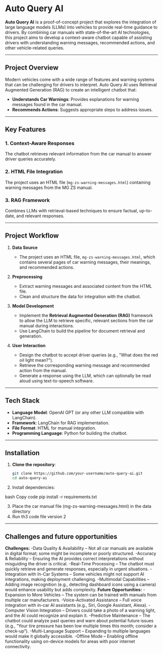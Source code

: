 # **Auto Query AI**

**Auto Query AI** is a proof-of-concept project that explores the integration of large language models (LLMs) into vehicles to provide real-time guidance to drivers. By combining car manuals with state-of-the-art AI technologies, this project aims to develop a context-aware chatbot capable of assisting drivers with understanding warning messages, recommended actions, and other vehicle-related queries.

---

## **Project Overview**

Modern vehicles come with a wide range of features and warning systems that can be challenging for drivers to interpret. Auto Query AI uses Retrieval Augmented Generation (RAG) to create an intelligent chatbot that:

- **Understands Car Warnings**: Provides explanations for warning messages found in the car manual.
- **Recommends Actions**: Suggests appropriate steps to address issues.


---

## **Key Features**

### **1. Context-Aware Responses**
The chatbot retrieves relevant information from the car manual to answer driver queries accurately.

### **2. HTML File Integration**
The project uses an HTML file (`mg-zs-warning-messages.html`) containing warning messages from the MG ZS manual.

### **3. RAG Framework**
Combines LLMs with retrieval-based techniques to ensure factual, up-to-date, and relevant responses.

---

## **Project Workflow**

1. **Data Source**
   - The project uses an HTML file, `mg-zs-warning-messages.html`, which contains several pages of car warning messages, their meanings, and recommended actions.

2. **Preprocessing**
   - Extract warning messages and associated content from the HTML file.
   - Clean and structure the data for integration with the chatbot.

3. **Model Development**
   - Implement the **Retrieval Augmented Generation (RAG)** framework to allow the LLM to retrieve specific, relevant sections from the car manual during interactions.
   - Use LangChain to build the pipeline for document retrieval and generation.

4. **User Interaction**
   - Design the chatbot to accept driver queries (e.g., "What does the red oil light mean?").
   - Retrieve the corresponding warning message and recommended action from the manual.
   - Generate a response using the LLM, which can optionally be read aloud using text-to-speech software.

---

## **Tech Stack**

- **Language Model**: OpenAI GPT (or any other LLM compatible with LangChain).
- **Framework**: LangChain for RAG implementation.
- **File Format**: HTML for manual integration.
- **Programming Language**: Python for building the chatbot.

---

## **Installation**

1. **Clone the repository**:
   ```bash
   git clone https://github.com/your-username/auto-query-ai.git
   cd auto-query-ai
2. Install dependencies:

bash
Copy code
pip install -r requirements.txt

3. Place the car manual file (mg-zs-warning-messages.html) in the data directory
4. Run th3 code file version 2

---

## **Challenges and future opportunities**

**Challenges:**
   -Data Quality & Availability – Not all car manuals are available in digital format; some might be incomplete or poorly structured.
   -Accuracy & Reliability – Ensuring the AI provides correct interpretations without misguiding the driver is critical.
   -Real-Time Processing – The chatbot must quickly retrieve and generate responses, especially in urgent situations.
   -Integration with In-Car Systems – Some vehicles might not support AI integrations, making deployment challenging.
   -Multimodal Capabilities – Adding image recognition (e.g., detecting dashboard icons using a camera) would enhance usability but adds complexity.
**Future Opportunities:**
   -Expansion to More Vehicles – The system can be trained with manuals from multiple car manufacturers.
   -Voice-Activated Assistance – Full voice integration with in-car AI assistants (e.g., Siri, Google Assistant, Alexa).
   -Computer Vision Integration – Drivers could take a photo of a warning light, and the AI could recognize and explain it.
   -Predictive Maintenance – The chatbot could analyze past queries and warn about potential future issues (e.g., “Your tire pressure has been low multiple times this month; consider a check-up”).
   -Multi-Language Support – Expanding to multiple languages would make it globally accessible.
   -Offline Mode – Enabling offline functionality using on-device models for areas with poor internet connectivity.

